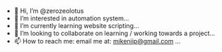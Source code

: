 - 👋 Hi, I’m @zerozeolotus
- 👀 I’m interested in automation system...
- 🌱 I’m currently learning website scripting...
- 💞️ I’m looking to collaborate on learning / working towards a project...
- 📫 How to reach me: email me at: mikenjip@gmail.com ...

<!---
zerozeolotus/zerozeolotus is a ✨ special ✨ repository because its `README.md` (this file) appears on your GitHub profile.
You can click the Preview link to take a look at your changes.
--->
